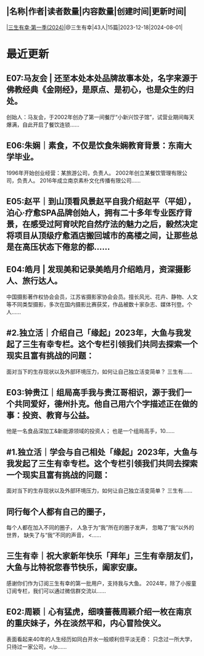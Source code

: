 |名称|作者|读者数量|内容数量|创建时间|更新时间|
---
|[三生有幸·第一季(2024)](https://xiaobot.net/p/JoyfulFlow?refer=0b133df9-27dc-423b-8101-639049001c13)|@三生有幸|43人|15篇|2023-12-18|2024-08-01|

# 最近更新
## E07:马友会 | 还至本处本处品牌故事本处，名字来源于佛教经典《金刚经》，是原点、是初心，也是众生的归处。
创始人：马友会，于2002年创办了第一间餐厅“小新兴饺子馆”，试营业期间每天爆满，自此开启了餐饮连锁......
## E06:朱娴｜素食，不仅是饮食朱娴教育背景：东南大学毕业。
1996年开始创业经营：某旅游公司，负责人。
2002年创立某餐饮管理有限公司，负责人。
2016年成立南京素朴文化传播有限公司......
## E05:赵平｜到山顶看风景赵平自我介绍赵平（平姐），泊心·疗愈SPA品牌创始人，拥有二十多年专业医疗背景，在感受过阿育吠陀自然疗法的魅力之后，毅然决定将项目从顶级疗愈酒店搬回城市的高楼之间，让那些总是在高压状态下倦怠的都......
## E04:皓月 | 发现美和记录美皓月介绍皓月，资深摄影人、旅行达人。
中国摄影著作权协会会员，江苏省摄影家协会会员。擅长风光、花卉、静物、人文等不同类型摄影，多次在国内摄影比赛获奖，作品被数十家杂志、媒体刊登。个人......
## #2.独立活｜介绍自己「缘起」2023年，大鱼与我发起了三生有幸专栏。这个专栏引领我们共同去探索一个现实且富有挑战的问题：
面对当下的生存现状以及外部环境压力，如何让自己独立活变简单？
三生有......
## E03:钟贵江｜组局高手我与贵江哥相识，源于我们一个共同爱好，德州扑克。他自己用六个字描述正在做的事：投资、教育与公益。
他是一名食品深加工&amp;新能源领域的投资人；
也是一个组局高手，10......
## #1.独立活｜学会与自己相处「缘起」2023年，大鱼与我发起了三生有幸专栏。这个专栏引领我们共同去探索一个现实且富有挑战的问题：
面对当下的生存现状以及外部环境压力，如何让自己独立活变简单？
三生有......
## 同行每个人都有自己的圈子，
每个人都在加入不同的圈子，
人急于为“我”所在的圈子发声，
忽略了“我”以外的世界，
缺失了与“我”不同的声音，
<......
## 三生有幸｜祝大家新年快乐「拜年」三生有幸朋友们，大鱼与比特祝您春节快乐，阖家安康。
感谢你们作为订阅三生有幸的第一批用户，支持我与大鱼。
2024年，除了小报童订阅专栏，我们可以通过微信群交流以......
## E02:周颖｜心有猛虎，细嗅蔷薇周颖介绍一枚在南京的重庆妹子，外在淡然平和，内心冒险侠义。
表面看起来40年的人生经历如同白开水一般顺利但平淡无奇：
只念过一所大学，
只待过一家公司，</p......

